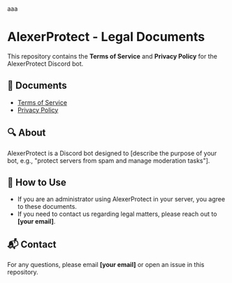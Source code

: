 aaa

# AlexerProtect - Legal Documents

This repository contains the **Terms of Service** and **Privacy Policy** for the AlexerProtect Discord bot.

## 📜 Documents
- [Terms of Service](./docs/terms-of-service.md)
- [Privacy Policy](./docs/privacy-policy.md)

## 🔍 About
AlexerProtect is a Discord bot designed to [describe the purpose of your bot, e.g., "protect servers from spam and manage moderation tasks"].

## 🚀 How to Use
- If you are an administrator using AlexerProtect in your server, you agree to these documents.
- If you need to contact us regarding legal matters, please reach out to **[your email]**.

## 📬 Contact
For any questions, please email **[your email]** or open an issue in this repository.
